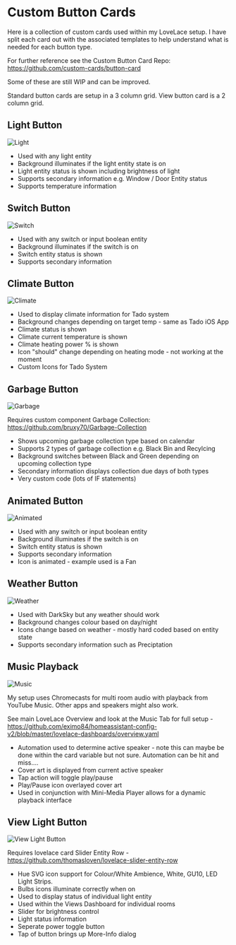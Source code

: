 # Custom Button Cards

Here is a collection of custom cards used within my LoveLace setup.  I have split each card out with the associated templates to help understand what is needed for each button type.

For further reference see the Custom Button Card Repo: https://github.com/custom-cards/button-card

Some of these are still WIP and can be improved.

Standard button cards are setup in a 3 column grid. View button card is a 2 column grid.

## Light Button

![Light](https://user-images.githubusercontent.com/25502878/101266388-4df3e500-3746-11eb-8c1a-a94d53d3c118.PNG)

* Used with any light entity
* Background illuminates if the light entity state is on
* Light entity status is shown including brightness of light
* Supports secondary information e.g. Window / Door Entity status
* Supports temperature information

## Switch Button

![Switch](https://user-images.githubusercontent.com/25502878/101266390-4e8c7b80-3746-11eb-82a8-e21d7452072c.PNG)

* Used with any switch or input boolean entity
* Background illuminates if the switch is on
* Switch entity status is shown
* Supports secondary information

## Climate Button

![Climate](https://user-images.githubusercontent.com/25502878/101266386-4d5b4e80-3746-11eb-866c-8f8d77d835c5.PNG)

* Used to display climate information for Tado system
* Background changes depending on target temp - same as Tado iOS App
* Climate status is shown
* Climate current temperature is shown
* Climate heating power % is shown
* Icon "should" change depending on heating mode - not working at the moment
* Custom Icons for Tado System

## Garbage Button

![Garbage](https://user-images.githubusercontent.com/25502878/101266387-4df3e500-3746-11eb-8550-8a70817d4e6b.PNG)

Requires custom component Garbage Collection: https://github.com/bruxy70/Garbage-Collection

* Shows upcoming garbage collection type based on calendar
* Supports 2 types of garbage collection e.g. Black Bin and Recylcing
* Background switches between Black and Green depending on upcoming collection type
* Secondary information displays collection due days of both types
* Very custom code (lots of IF statements)

## Animated Button

![Animated](https://user-images.githubusercontent.com/25502878/101266385-4d5b4e80-3746-11eb-8830-53d01766927c.PNG)

* Used with any switch or input boolean entity
* Background illuminates if the switch is on
* Switch entity status is shown
* Supports secondary information
* Icon is animated - example used is a Fan

## Weather Button

![Weather](https://user-images.githubusercontent.com/25502878/101266546-847e2f80-3747-11eb-8755-39dc5d2528c0.PNG)

* Used with DarkSky but any weather should work
* Background changes colour based on day/night
* Icons change based on weather - mostly hard coded based on entity state
* Supports secondary information such as Preciptation

## Music Playback

![Music](https://user-images.githubusercontent.com/25502878/101266389-4df3e500-3746-11eb-805c-87c8727a3956.PNG)

My setup uses Chromecasts for multi room audio with playback from YouTube Music.  Other apps and speakers might also work.

See main LoveLace Overview and look at the Music Tab for full setup - https://github.com/eximo84/homeassistant-config-v2/blob/master/lovelace-dashboards/overview.yaml

* Automation used to determine active speaker - note this can maybe be done within the card variable but not sure.  Automation can be hit and miss....
* Cover art is displayed from current active speaker
* Tap action will toggle play/pause
* Play/Pause icon overlayed cover art
* Used in conjunction with Mini-Media Player allows for a dynamic playback interface

## View Light Button

![View Light Button](https://user-images.githubusercontent.com/25502878/101266384-4cc2b800-3746-11eb-9d7f-cadb77f1ed93.PNG)

Requires lovelace card Slider Entity Row - https://github.com/thomasloven/lovelace-slider-entity-row

* Hue SVG icon support for Colour/White Ambience, White, GU10, LED Light Strips.
* Bulbs icons illuminate correctly when on
* Used to display status of individual light entity
* Used within the Views Dashboard for individual rooms
* Slider for brightness control
* Light status information
* Seperate power toggle button
* Tap of button brings up More-Info dialog


